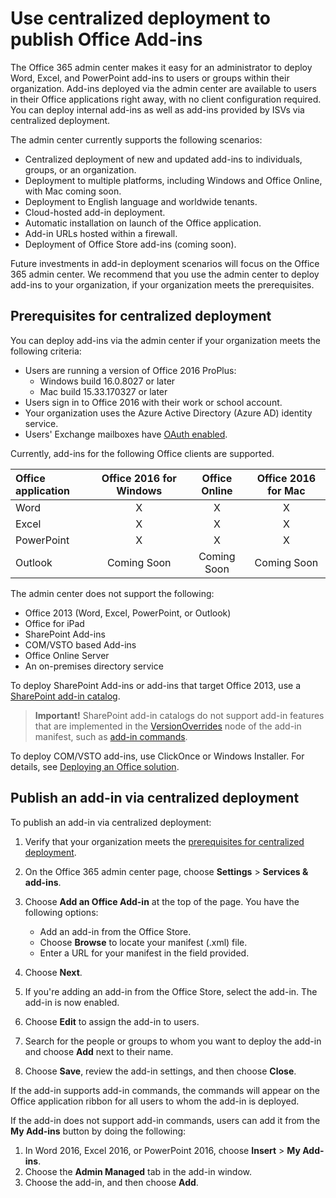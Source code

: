 # Use centralized deployment to publish Office Add-ins

The Office 365 admin center makes it easy for an administrator to deploy Word, Excel, and PowerPoint add-ins to users or groups within their organization. Add-ins deployed via the admin center are available to users in their Office applications right away, with no client configuration required. You can deploy internal add-ins as well as add-ins provided by ISVs via centralized deployment.

The admin center currently supports the following scenarios:

- Centralized deployment of new and updated add-ins to individuals, groups, or an organization.
- Deployment to multiple platforms, including Windows and Office Online, with Mac coming soon.
- Deployment to English language and worldwide tenants.
- Cloud-hosted add-in deployment.
- Automatic installation on launch of the Office application.
- Add-in URLs hosted within a firewall.
- Deployment of Office Store add-ins (coming soon).

<!--
The admin center also includes a pre-deployment validation checking service.
-->

Future investments in add-in deployment scenarios will focus on the Office 365 admin center. We recommend that you use the admin center to deploy add-ins to your organization, if your organization meets the prerequisites.

## Prerequisites for centralized deployment 

You can deploy add-ins via the admin center if your organization meets the following criteria:

- Users are running a version of Office 2016 ProPlus:
    - Windows build 16.0.8027 or later
    - Mac build 15.33.170327 or later
- Users sign in to Office 2016 with their work or school account.
- Your organization uses the Azure Active Directory (Azure AD) identity service.
- Users' Exchange mailboxes have [OAuth enabled](https://msdn.microsoft.com/en-us/library/office/dn626019(v=exchg.150).aspx#Anchor_0).

Currently, add-ins for the following Office clients are supported. 

| Office application    | Office 2016 for Windows   | Office Online | Office 2016 for Mac   |
|:----------------------|:-------------------------:|:-------------:|:---------------------:|
| Word                  | X                         | X             | X                     |
| Excel                 | X                         | X             | X                     |
| PowerPoint            | X                         | X             | X                     |
| Outlook               | Coming Soon               | Coming Soon   | Coming Soon           |

The admin center does not support the following:

- Office 2013 (Word, Excel, PowerPoint, or Outlook)
- Office for iPad
- SharePoint Add-ins
- COM/VSTO based Add-ins
- Office Online Server
- An on-premises directory service

To deploy SharePoint Add-ins or add-ins that target Office 2013, use a [SharePoint add-in catalog](publish-task-pane-and-content-add-ins-to-an-add-in-catalog.md).

>**Important!** SharePoint add-in catalogs do not support add-in features that are implemented in the [VersionOverrides](../../reference/manifest/versionoverrides.md) node of the add-in manifest, such as [add-in commands](../design/add-in-commands.md). 

To deploy COM/VSTO add-ins, use ClickOnce or Windows Installer. For details, see [Deploying an Office solution](https://msdn.microsoft.com/en-us/library/bb386179.aspx).

<!-- Need URL on SOC site.
For more information about requirements, see [centralized deployment eligibility]().
-->

## Publish an add-in via centralized deployment

To publish an add-in via centralized deployment:

1.	Verify that your organization meets the [prerequisites for centralized deployment](#prerequisites-for-centralized-deployment).
2.	On the Office 365 admin center page, choose **Settings** > **Services & add-ins**.
3.	Choose **Add an Office Add-in** at the top of the page. You have the following options:

    - Add an add-in from the Office Store.
    - Choose **Browse** to locate your manifest (.xml) file.
    - Enter a URL for your manifest in the field provided.

5.	Choose **Next**.
6.	If you're adding an add-in from the Office Store, select the add-in. The add-in is now enabled. 
7.	Choose **Edit** to assign the add-in to users. 
8.	Search for the people or groups to whom you want to deploy the add-in and choose **Add** next to their name.
9.	Choose **Save**, review the add-in settings, and then choose **Close**.


If the add-in supports add-in commands, the commands will appear on the Office application ribbon for all users to whom the add-in is deployed. 

If the add-in does not support add-in commands, users can add it from the **My Add-ins** button by doing the following:

1.	In Word 2016, Excel 2016, or PowerPoint 2016, choose **Insert** > **My Add-ins**.
2.	Choose the **Admin Managed** tab in the add-in window.
3.	Choose the add-in, and then choose **Add**. 

